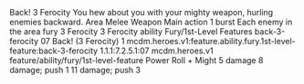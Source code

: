 <ability>
  <name>Back!</name>
  <cost>3 Ferocity</cost>
  <flavor>You hew about you with your mighty weapon, hurling enemies backward.</flavor>
  <keywords>
    <keyword>Area</keyword>
    <keyword>Melee</keyword>
    <keyword>Weapon</keyword>
  </keywords>
  <type>Main action</type>
  <distance>1 burst</distance>
  <target>Each enemy in the area</target>
  <metadata>
    <class>fury</class>
    <cost>3 Ferocity</cost>
    <cost_amount>3</cost_amount>
    <cost_resource>Ferocity</cost_resource>
    <feature_type>ability</feature_type>
    <file_dpath>Fury/1st-Level Features</file_dpath>
    <item_id>back-3-ferocity</item_id>
    <item_index>07</item_index>
    <item_name>Back! (3 Ferocity)</item_name>
    <level>1</level>
    <scc>mcdm.heroes.v1:feature.ability.fury.1st-level-feature:back-3-ferocity</scc>
    <scdc>1.1.1:7.2.5.1:07</scdc>
    <source>mcdm.heroes.v1</source>
    <type>feature/ability/fury/1st-level-feature</type>
  </metadata>
  <effects>
    <effect type="roll">
      <roll>Power Roll + Might</roll>
      <t1>5 damage</t1>
      <t2>8 damage; push 1</t2>
      <t3>11 damage; push 3</t3>
    </effect>
  </effects>
</ability>
